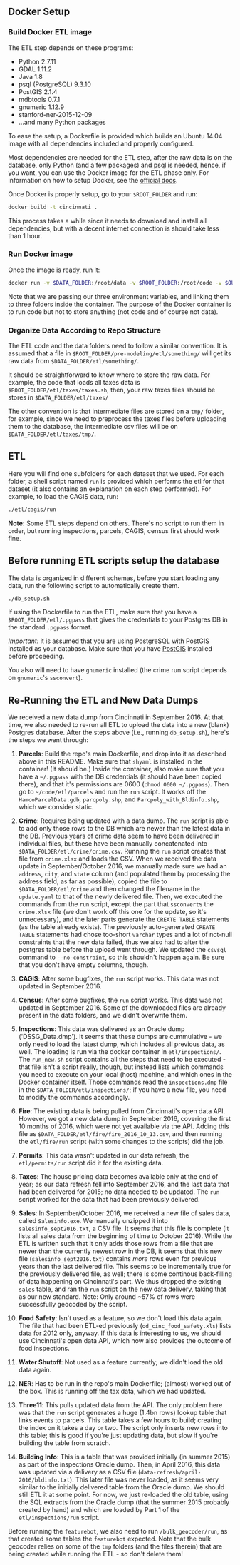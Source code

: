 ## Docker Setup

### Build Docker ETL image

The ETL step depends on these programs:

* Python 2.7.11
* GDAL 1.11.2
* Java 1.8
* psql (PostgreSQL) 9.3.10
* PostGIS 2.1.4
* mdbtools 0.7.1 
* gnumeric 1.12.9
* stanford-ner-2015-12-09
* ...and many Python packages

To ease the setup, a Dockerfile is provided which builds an Ubuntu 14.04 image with all dependencies included and properly configured.

Most dependencies are needed for the ETL step, after the raw data is on the database, only Python (and a few packages) and psql is needed, hence, if you want, you can use the Docker image for the ETL phase only. For information on how to setup Docker, see the [official docs](https://docs.docker.com/).

Once Docker is properly setup, go to your `$ROOT_FOLDER` and run:

```bash
docker build -t cincinnati .
```

This process takes a while since it needs to download and install all dependencies, but with a decent internet connection is should take less than 1 hour.

### Run Docker image

Once the image is ready, run it: 

```bash
docker run -v $DATA_FOLDER:/root/data -v $ROOT_FOLDER:/root/code -v $OUTPUT_FOLDER:/root/output -i -t cincinnati /bin/bash
```

Note that we are passing our three environment variables, and linking them to three folders inside the container. The purpose of the Docker container is to run code but not to store anything (not code and of course not data).

### Organize Data According to Repo Structure

The ETL code and the data folders need to follow a similar convention. It is assumed that a file in `$ROOT_FOLDER/pre-modeling/etl/something/` will get its raw data from `$DATA_FOLDER/etl/something/`.

It should be straightforward to know where to store the raw data. For example, the code that loads all taxes data is `$ROOT_FOLDER/etl/taxes/taxes.sh`, then, your raw taxes files should be stores in `$DATA_FOLDER/etl/taxes/`

The other convention is that intermediate files are stored on a `tmp/` folder, for example, since we need to preprocess the taxes files before uploading them to the database, the intermediate csv files will be on `$DATA_FOLDER/etl/taxes/tmp/`.


## ETL

Here you will find one subfolders for each dataset that we used. For each folder, a shell script named `run` is provided which performs the etl for that dataset (it also contains an explanation on each step performed). For example, to load the CAGIS data, run:

```bash
./etl/cagis/run
```

**Note:** Some ETL steps depend on others. There's no script to run them in order, but running inspections, parcels, CAGIS, census first should work fine.

## Before running ETL scripts setup the database

The data is organized in different schemas, before you start loading any data, run the following script to automatically create them.

```bash
./db_setup.sh
```

If using the Dockerfile to run the ETL, make sure that you have a `$ROOT_FOLDER/etl/.pgpass` that gives the credentials to your Postgres DB in the standard `.pgpass` format.

*Important:* it is assumed that you are using PostgreSQL with PostGIS installed as your database. Make sure that you have [PostGIS](http://postgis.net/) installed before proceeding.

You also will need to have `gnumeric` installed (the crime run script depends on `gnumeric`'s `ssconvert`).

## Re-Running the ETL and New Data Dumps

We received a new data dump from Cincinnati in September 2016. At that time, we also needed to re-run all ETL to upload the data into a new (blank) Postgres database. After the steps above (i.e., running `db_setup.sh`), here's the steps we went through:

1. **Parcels**: Build the repo's main Dockerfile, and drop into it as described above in this README. Make sure that `shyaml` is installed in the container! (It should be.) Inside the container, also make sure that you have a `~/.pgpass` with the DB credentials (it should have been copied there), and that it's permissions are 0600 (`chmod 0600 ~/.pgpass`). Then go to `~/code/etl/parcels` and run the `run` script. It works off the `HamcoParcelData.gdb`, `parcpoly.shp`, and `Parcpoly_with_Bldinfo.shp`, which we consider static.

2. **Crime**: Requires being updated with a data dump. The `run` script is able to add only those rows to the DB which are newer than the latest data in the DB. Previous years of crime data seem to have been delivered in individual files, but these have been manually concatenated into `$DATA_FOLDER/etl/crime/crime.csv`. Running the `run` script creates that file from `crime.xlsx` and loads the CSV.
When we received the data update in September/October 2016, we manually made sure we had an `address`, `city`, and `state` column (and populated them by processing the address field, as far as possible), copied the file to `$DATA_FOLDER/etl/crime` and then changed the filename in the `update.yaml` to that of the newly delivered file. Then, we executed the commands from the `run` script, except the part that `ssconvert`s the `crime.xlsx` file (we don't work off this one for the update, so it's unnecessary), and the later parts generate the `CREATE TABLE` statements (as the table already exists). The previously auto-generated `CREATE TABLE` statements had chose too-short `varchar` types and a lot of not-null constraints that the new data failed, thus we also had to alter the postgres table before the upload went through. We updated the `csvsql` command to `--no-constraint`, so this shouldn't happen again. Be sure that you don't have empty columns, though.
  
3. **CAGIS**: After some bugfixes, the `run` script works. This data was not updated in September 2016.

4. **Census**: After some bugfixes, the `run` script works. This data was not updated in September 2016. Some of the downloaded files are already present in the data folders, and we didn't overwrite them.

5. **Inspections**: This data was delivered as an Oracle dump ('DSSG_Data.dmp'). It seems that these dumps are cummulative - we only need to load the latest dump, which includes all previous data, as well. The loading is run via the docker container in `etl/inspections/`. The `run_new.sh` script contains all the steps that need to be executed - that file isn't a script really, though, but instead lists which commands you need to execute on your local (host) machine, and which ones in the Docker container itself. Those commands read the `inspections.dmp` file in the `$DATA_FOLDER/etl/inspections/`; if you have a new file, you need to modify the commands accordingly.

6. **Fire**: The existing data is being pulled from Cincinnati's open data API. However, we got a new data dump in September 2016, covering the first 10 months of 2016, which were not yet available via the API. Adding this file as `$DATA_FOLDER/etl/fire/fire_2016_10_13.csv`, and then running the `etl/fire/run` script (with some changes to the scripts) did the job.

7. **Permits**: This data wasn't updated in our data refresh; the `etl/permits/run` script did it for the existing data.

8. **Taxes**: The house pricing data becomes available only at the end of year; as our data refresh fell into September 2016, and the last data that had been delivered for 2015; no data needed to be updated. The `run` script worked for the data that had been previously delivered.

9. **Sales**: In September/October 2016, we received a new file of sales data, called `Salesinfo.exe`. We manually unzipped it into `salesinfo_sept2016.txt`, a CSV file. It seems that this file is complete (it lists all sales data from the beginning of time to October 2016). While the ETL is written such that it only adds those rows from a file that are newer than the currently newest row in the DB, it seems that this new file (`salesinfo_sept2016.txt`) contains _more_ rows even for previous years than the last delivered file. This seems to be incrementally true for the previously delivered file, as well; there is some continous back-filling of data happening on Cincinnati's part. We thus dropped the existing `sales` table, and ran the `run` script on the new data delivery, taking that as our new standard. Note: Only around ~57% of rows were successfully geocoded by the script.

10. **Food Safety**: Isn't used as a feature, so we don't load this data again. The file that had been ETL-ed previously (`od_cinc_food_safety.xls`) lists data for 2012 only, anyway. If this data is interesting to us, we should use Cincinnati's open data API, which now also provides the outcome of food inspections.

11. **Water Shutoff**: Not used as a feature currently; we didn't load the old data again.

12. **NER**: Has to be run in the repo's main Dockerfile; (almost) worked out of the box. This is running off the tax data, which we had updated.

13. **Three11**: This pulls updated data from the API. The only problem here was that the `run` script generates a huge (1.4bn rows) lookup table that links events to parcels. This table takes a few hours to build; creating the index on it takes a day or two. The script only inserts new rows into this table; this is good if you're just updating data, but slow if you're building the table from scratch.

14. **Building Info**: This is a table that was provided initially (in summer 2015) as part of the inspections Oracle dump. Then, in April 2016, this data was updated via a delivery as a CSV file (`data-refresh/april-2016/bldinfo.txt`). This later file was never loaded, as it seems very similar to the initially delivered table from the Oracle dump. We should still ETL it at some point. For now, we just re-loaded the old table, using the SQL extracts from the Oracle dump (that the summer 2015 probably created by hand) and which are loaded by Part 1 of the `etl/inspections/run` script.

Before running the `featurebot`, we also need to run `/bulk_geocoder/run`, as that created some tables the `featurebot` expected. Note that the bulk geocoder relies on some of the `tmp` folders (and the files therein) that are being created while running the ETL - so don't delete them!
